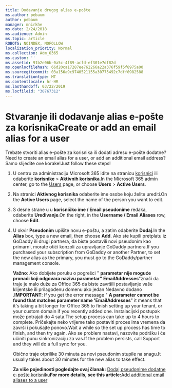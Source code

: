 ```yaml
---
title: Dodavanje drugog alias e-pošte
ms.author: pebaum
author: pebaum
manager: mnirkhe
ms.date: 2/24/2018
ms.audience: Admin
ms.topic: article
ROBOTS: NOINDEX, NOFOLLOW
localization_priority: Normal
ms.collection: Adm_O365
ms.custom: ''
ms.assetid: 91b2e06b-0a5c-4f89-acfd-ef301e7df82d
ms.openlocfilehash: 66d20ca17287ee762266a22a376f59f5f8975a00
ms.sourcegitcommit: 03a156a9c9740521155a30775492c7dff0982588
ms.translationtype: MT
ms.contentlocale: hr-HR
ms.lasthandoff: 03/22/2019
ms.locfileid: "30767312"
---
```

# <a name="create-or-add-an-email-alias-for-a-user"></a><span data-ttu-id="e0827-102">Stvaranje ili dodavanje alias e-pošte za korisnika</span><span class="sxs-lookup"><span data-stu-id="e0827-102">Create or add an email alias for a user</span></span>

<span data-ttu-id="e0827-103">Trebate stvoriti alias e-pošte za korisnika ili dodati adresu e-pošte dodatne?</span><span class="sxs-lookup"><span data-stu-id="e0827-103">Need to create an email alias for a user, or add an additional email address?</span></span> <span data-ttu-id="e0827-104">Samo slijedite ove korake!</span><span class="sxs-lookup"><span data-stu-id="e0827-104">Just follow these steps!</span></span>
  
1. <span data-ttu-id="e0827-105">U centru za administraciju Microsoft 365 idite na stranicu [korisnici](https://go.microsoft.com/fwlink/p/?linkid=834822) ili odaberite **korisnike** \> **Aktivnih korisnika**.</span><span class="sxs-lookup"><span data-stu-id="e0827-105">In the Microsoft 365 admin center, go to the [Users](https://go.microsoft.com/fwlink/p/?linkid=834822) page, or choose **Users** \> **Active Users**.</span></span>
    
2. <span data-ttu-id="e0827-106">Na stranici **Aktivnog korisnika** odaberite ime osobe koju želite urediti.</span><span class="sxs-lookup"><span data-stu-id="e0827-106">On the **Active Users** page, select the name of the person you want to edit.</span></span> 
    
3. <span data-ttu-id="e0827-107">S desne strane u u **korisničko ime / Email pseudonime** redaka, odaberite **Uređivanje**.</span><span class="sxs-lookup"><span data-stu-id="e0827-107">On the right, in the **Username / Email Aliases** row, choose **Edit**.</span></span>
    
4. <span data-ttu-id="e0827-108">U okvir **Pseudonim** upišite novu e-poštu, a zatim odaberite **Dodaj**.</span><span class="sxs-lookup"><span data-stu-id="e0827-108">In the **Alias** box, type a new email, then choose **Add**.</span></span> <span data-ttu-id="e0827-109">Ako ste kupili pretplatu iz GoDaddy ili drugi partnera, da biste postavili novi pseudonim kao primarni, morate otići konzoli za upravljanje GoDaddy partnera.</span><span class="sxs-lookup"><span data-stu-id="e0827-109">If you purchased your subscription from GoDaddy or another Partner, to set the new alias as the primary, you must go to the GoDaddy/partner management console.</span></span> 
    
    <span data-ttu-id="e0827-110">**Važno**: Ako dobijete poruku o pogrešci " **parametar nije moguće pronaći koji odgovara nazivu parametar" EmailAddresses**"znači da traje je malo duže za Office 365 da biste završili postavljanje vaše klijentske ili prilagođenu domenu ako jedan Nedavno dodano .</span><span class="sxs-lookup"><span data-stu-id="e0827-110">**IMPORTANT**: If you get the error message " **A parameter cannot be found that matches parameter name 'EmailAddresses**" it means that it's taking a bit longer for Office 365 to finish setting up your tenant, or your custom domain if you recently added one.</span></span> <span data-ttu-id="e0827-111">Instalacijski postupak može potrajati do 4 sata.</span><span class="sxs-lookup"><span data-stu-id="e0827-111">The setup process can take up to 4 hours to complete.</span></span> <span data-ttu-id="e0827-112">Pričekajte neko vrijeme tako postaviti proces ima vremena da završi i pokušajte ponovo.</span><span class="sxs-lookup"><span data-stu-id="e0827-112">Wait a while so the set up process has time to finish, and then try again.</span></span> <span data-ttu-id="e0827-113">Ako se problem nastavi, nazovite podršku i će učiniti punu sinkronizaciju za vas.</span><span class="sxs-lookup"><span data-stu-id="e0827-113">If the problem persists, call Support and they will do a full sync for you.</span></span>
    
    <span data-ttu-id="e0827-114">Obično traje otprilike 30 minuta za novi pseudonim stupile na snagu.</span><span class="sxs-lookup"><span data-stu-id="e0827-114">It usually takes about 30 minutes for the new alias to take effect.</span></span>
    
    <span data-ttu-id="e0827-115">**Za više pojedinosti pogledajte ovaj članak:** [Dodaj pseudonime dodatne e-pošte korisniku](https://support.office.com/article/Add-additional-email-aliases-to-a-user-0b0bd900-68b1-4bf5-808b-5d240a7739f4.aspx)</span><span class="sxs-lookup"><span data-stu-id="e0827-115">**For more details, see this article:**[Add additional email aliases to a user](https://support.office.com/article/Add-additional-email-aliases-to-a-user-0b0bd900-68b1-4bf5-808b-5d240a7739f4.aspx)</span></span>
    


